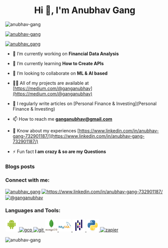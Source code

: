 <h1 align="center">Hi 👋, I'm Anubhav Gang</h1>
<p align="left"> <img src="https://komarev.com/ghpvc/?username=anubhav-gang&label=Profile%20views&color=0e75b6&style=flat" alt="anubhav-gang" /> </p>

<p align="left"> <a href="https://github.com/ryo-ma/github-profile-trophy"><img src="https://github-profile-trophy.vercel.app/?username=anubhav-gang" alt="anubhav-gang" /></a> </p>

<p align="left"> <a href="https://twitter.com/anubhav_gang" target="blank"><img src="https://img.shields.io/twitter/follow/anubhav_gang?logo=twitter&style=for-the-badge" alt="anubhav_gang" /></a> </p>

- 🔭 I’m currently working on **Financial Data Analysis**

- 🌱 I’m currently learning **How to Create APIs**

- 👯 I’m looking to collaborate on **ML & AI based**

- 👨‍💻 All of my projects are available at [https://medium.com/@ganganubhav](https://medium.com/@ganganubhav)

- 📝 I regularly write articles on [Personal Finance & Investing](Personal Finance & Investing)

- 📫 How to reach me **ganganubhav@gmail.com**

- 📄 Know about my experiences [https://www.linkedin.com/in/anubhav-gang-732901187/](https://www.linkedin.com/in/anubhav-gang-732901187/)

- ⚡ Fun fact **I am crazy & so are my Questions**

### Blogs posts
<!-- BLOG-POST-LIST:START -->
<!-- BLOG-POST-LIST:END -->

<h3 align="left">Connect with me:</h3>
<p align="left">
<a href="https://twitter.com/anubhav_gang" target="blank"><img align="center" src="https://raw.githubusercontent.com/rahuldkjain/github-profile-readme-generator/master/src/images/icons/Social/twitter.svg" alt="anubhav_gang" height="30" width="40" /></a>
<a href="https://linkedin.com/in/https://www.linkedin.com/in/anubhav-gang-732901187/" target="blank"><img align="center" src="https://raw.githubusercontent.com/rahuldkjain/github-profile-readme-generator/master/src/images/icons/Social/linked-in-alt.svg" alt="https://www.linkedin.com/in/anubhav-gang-732901187/" height="30" width="40" /></a>
<a href="https://medium.com/@ganganubhav" target="blank"><img align="center" src="https://raw.githubusercontent.com/rahuldkjain/github-profile-readme-generator/master/src/images/icons/Social/medium.svg" alt="@ganganubhav" height="30" width="40" /></a>
</p>

<h3 align="left">Languages and Tools:</h3>
<p align="left"> <a href="https://developer.android.com" target="_blank" rel="noreferrer"> <img src="https://raw.githubusercontent.com/devicons/devicon/master/icons/android/android-original-wordmark.svg" alt="android" width="40" height="40"/> </a> <a href="https://cloud.google.com" target="_blank" rel="noreferrer"> <img src="https://www.vectorlogo.zone/logos/google_cloud/google_cloud-icon.svg" alt="gcp" width="40" height="40"/> </a> <a href="https://git-scm.com/" target="_blank" rel="noreferrer"> <img src="https://www.vectorlogo.zone/logos/git-scm/git-scm-icon.svg" alt="git" width="40" height="40"/> </a> <a href="https://www.mongodb.com/" target="_blank" rel="noreferrer"> <img src="https://raw.githubusercontent.com/devicons/devicon/master/icons/mongodb/mongodb-original-wordmark.svg" alt="mongodb" width="40" height="40"/> </a> <a href="https://www.mysql.com/" target="_blank" rel="noreferrer"> <img src="https://raw.githubusercontent.com/devicons/devicon/master/icons/mysql/mysql-original-wordmark.svg" alt="mysql" width="40" height="40"/> </a> <a href="https://pandas.pydata.org/" target="_blank" rel="noreferrer"> <img src="https://raw.githubusercontent.com/devicons/devicon/2ae2a900d2f041da66e950e4d48052658d850630/icons/pandas/pandas-original.svg" alt="pandas" width="40" height="40"/> </a> <a href="https://www.python.org" target="_blank" rel="noreferrer"> <img src="https://raw.githubusercontent.com/devicons/devicon/master/icons/python/python-original.svg" alt="python" width="40" height="40"/> </a> <a href="https://zapier.com" target="_blank" rel="noreferrer"> <img src="https://www.vectorlogo.zone/logos/zapier/zapier-icon.svg" alt="zapier" width="40" height="40"/> </a> </p>

<p><img align="center" src="https://github-readme-stats.vercel.app/api/top-langs?username=anubhav-gang&show_icons=true&locale=en&layout=compact" alt="anubhav-gang" /></p>
